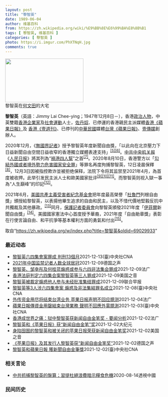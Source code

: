 ```yaml
---
layout: post
title: "黎智英"
date: 1989-06-04
author: 维基百科
from: https://zh.wikipedia.org/wiki/%E9%BB%8E%E6%99%BA%E8%8B%B1
tags: [ 黎智英, 维基百科 ]
categories: [ 黎智英 ]
photo: https://i.imgur.com/PhXTNqH.jpg
comments: true
---
```

<div class="mw-parser-output"><div id="noteTA-3146cf78" class="noteTA"><div class="noteTA-group"><div data-noteta-group-source="module" data-noteta-group="IT"></div></div><div class="noteTA-local"><div data-noteta-code="zh:巧克力; zh-tw:巧克力; zh-hk:朱古力; zh-cn:巧克力;"></div><div data-noteta-code="zh-tw:黑道; zh-hk:黑社會; zh-cn:黑社会;"></div><div data-noteta-code="zh-tw:飯店; zh-hk:酒店; zh-cn:饭店;"></div><div data-noteta-code="zh-tw:伍佛維茲; zh-hk:沃夫維茲 ;zh-cn:沃尔福威茨;"></div></div></div>

<div class="thumb tright"><div class="thumbinner" style="width:252px;"><a href="/wiki/File:Jimmy_Lai_Chee-ying_home_in_Ho_Man_Tin_20200418.png" class="image"><img alt="" src="//upload.wikimedia.org/wikipedia/commons/thumb/9/9f/Jimmy_Lai_Chee-ying_home_in_Ho_Man_Tin_20200418.png/250px-Jimmy_Lai_Chee-ying_home_in_Ho_Man_Tin_20200418.png" decoding="async" width="250" height="140" class="thumbimage" srcset="//upload.wikimedia.org/wikipedia/commons/thumb/9/9f/Jimmy_Lai_Chee-ying_home_in_Ho_Man_Tin_20200418.png/375px-Jimmy_Lai_Chee-ying_home_in_Ho_Man_Tin_20200418.png 1.5x, //upload.wikimedia.org/wikipedia/commons/thumb/9/9f/Jimmy_Lai_Chee-ying_home_in_Ho_Man_Tin_20200418.png/500px-Jimmy_Lai_Chee-ying_home_in_Ho_Man_Tin_20200418.png 2x" data-file-width="861" data-file-height="481"></a>  <div class="thumbcaption"><div class="magnify"><a href="/wiki/File:Jimmy_Lai_Chee-ying_home_in_Ho_Man_Tin_20200418.png" class="internal" title="放大"></a></div>黎智英在<a href="/wiki/%E4%BD%95%E6%96%87%E7%94%B0" title="何文田">何文田</a>的大宅</div></div></div>
<p><b>黎智英</b>（英語：<span lang="en">Jimmy Lai Chee-ying</span>；1947年12月8日<span class="useeditintro" title="Template:BLP editintro">－</span>），香港<a href="/wiki/%E6%94%BF%E6%B2%BB%E4%BA%BA%E7%89%A9" title="政治人物">政治人物</a>，中英雙籍<a href="/wiki/%E9%A6%99%E6%B8%AF" title="香港">香港</a><a href="/wiki/%E4%BC%81%E4%B8%9A%E5%AE%B6" title="企业家">企業家</a>及<a href="/wiki/%E7%A4%BE%E6%9C%83%E9%81%8B%E5%8B%95" title="社會運動">社會運動</a>人士，<a href="/wiki/%E4%BD%90%E4%B8%B9%E5%A5%B4" title="佐丹奴">佐丹奴</a>、已停運的香港親民主派媒體<a href="/wiki/%E8%98%8B%E6%9E%9C%E6%97%A5%E5%A0%B1_(%E9%A6%99%E6%B8%AF)" title="蘋果日報 (香港)">香港《蘋果日報》</a>及 <a href="/wiki/%E5%A3%B9%E9%80%B1%E5%88%8A_(%E9%A6%99%E6%B8%AF)" title="壹週刊 (香港)">香港《壹週刊》</a>、已停刊的<a href="/wiki/%E4%B8%AD%E8%8F%AF%E6%B0%91%E5%9C%8B" title="中華民國">中華民國</a>媒體<a href="/wiki/%E8%98%8B%E6%9E%9C%E6%97%A5%E5%A0%B1_(%E5%8F%B0%E7%81%A3)" title="蘋果日報 (台灣)">台灣《蘋果日報》</a>、<a href="/wiki/%E5%A3%B9%E5%82%B3%E5%AA%92" title="壹傳媒">壹傳媒</a>創辦人。
</p><p>2020年12月，《<a href="/wiki/%E7%84%A1%E5%9C%8B%E7%95%8C%E8%A8%98%E8%80%85" class="mw-redirect" title="無國界記者">無國界記者</a>》授予黎智英年度新聞自由獎，「以此向在北京壓力下日益新聞自由空間日益收窄的香港獨立媒體表達支持」<sup id="cite_ref-7" class="reference"><a href="#cite_note-7">[5]</a></sup><sup id="cite_ref-8" class="reference"><a href="#cite_note-8">[6]</a></sup>。<a href="/wiki/%E4%B8%AD%E5%85%B1%E4%B8%AD%E5%A4%AE%E6%9C%BA%E5%85%B3%E6%8A%A5" title="中共中央机关报">中共中央机关报</a>《<a href="/wiki/%E4%BA%BA%E6%B0%91%E6%97%A5%E6%8A%A5" title="人民日报">人民日报</a>》將其列為“<a href="/wiki/%E7%A5%B8%E6%B8%AF%E5%9B%9B%E4%BA%BA%E5%B8%AE" title="祸港四人帮">禍港四人幫</a>”之首<sup id="cite_ref-王平2019_9-0" class="reference"><a href="#cite_note-王平2019-9">[7]</a></sup>。2020年8月10日，香港警方以「<a href="/wiki/%E4%B8%AD%E8%8F%AF%E4%BA%BA%E6%B0%91%E5%85%B1%E5%92%8C%E5%9C%8B%E9%A6%99%E6%B8%AF%E7%89%B9%E5%88%A5%E8%A1%8C%E6%94%BF%E5%8D%80%E7%B6%AD%E8%AD%B7%E5%9C%8B%E5%AE%B6%E5%AE%89%E5%85%A8%E6%B3%95" title="中華人民共和國香港特別行政區維護國家安全法">勾結外國或者境外勢力危害國家安全罪</a>」等罪名再度拘捕黎智英，12日凌晨保釋<sup id="cite_ref-auto_10-0" class="reference"><a href="#cite_note-auto-10">[8]</a></sup>，12月3日因被指控欺诈並被拒绝保释，法院下令将其监禁至2021年4月，為首度被收押。此举引发民主派人士和歐美國家批评<sup id="cite_ref-11" class="reference"><a href="#cite_note-11">[9]</a></sup><sup id="cite_ref-12" class="reference"><a href="#cite_note-12">[10]</a></sup><sup id="cite_ref-over100_13-0" class="reference"><a href="#cite_note-over100-13">[11]</a></sup>。而黎智英则视入獄一事為“人生巔峰”的印記<sup id="cite_ref-14" class="reference"><a href="#cite_note-14">[12]</a></sup>。
</p><p>2021年6月，<a href="/wiki/%E5%85%B1%E7%94%A2%E4%B8%BB%E7%BE%A9%E5%8F%97%E9%9B%A3%E8%80%85%E7%B4%80%E5%BF%B5%E5%9F%BA%E9%87%91%E6%9C%83" title="共產主義受難者紀念基金會">美國共產主義受害者紀念基金會</a>把年度最高榮譽「<a href="/wiki/%E6%9D%9C%E9%AD%AF%E9%96%80" class="mw-redirect" title="杜魯門">杜魯門</a>列根自由獎」頒授給黎智英，以表揚他畢生追求的自由和民主，以及不惜代價地堅毅反抗中共獨裁及其他暴政。<sup id="cite_ref-15" class="reference"><a href="#cite_note-15">[13]</a></sup>同月，<a href="/wiki/%E4%BF%9D%E8%AD%B7%E8%A8%98%E8%80%85%E5%A7%94%E5%93%A1%E6%9C%83" title="保護記者委員會">保護記者委員會</a>向黎智英頒發2021年度「<a href="/w/index.php?title=%E4%BC%8A%E8%8F%B2%E7%88%BE&amp;action=edit&amp;redlink=1" class="new" title="伊菲爾（页面不存在）">伊菲爾</a>新聞自由獎」<sup id="cite_ref-16" class="reference"><a href="#cite_note-16">[14]</a></sup>。美國國家憲法中心首度授予華裔，2021年度「自由勛章獎」表彰在行使言論自由、和平抗爭等基本權利方面的勇氣和付出<sup id="cite_ref-17" class="reference"><a href="#cite_note-17">[15]</a></sup>。
</p>
</div><noscript><img src="//zh.wikipedia.org/wiki/Special:CentralAutoLogin/start?type=1x1" alt="" title="" width="1" height="1" style="border: none; position: absolute;"></noscript>
<div class="printfooter">取自“<a dir="ltr" href="https://zh.wikipedia.org/w/index.php?title=黎智英&amp;oldid=69029933">https://zh.wikipedia.org/w/index.php?title=黎智英&amp;oldid=69029933</a>”</div><div id="recent-news"><h3>最近动态</h3><ul><li><a href="https://nodebe4.github.io/waimei/2021-12-13/%E9%BB%8E%E6%99%BA%E8%8B%B1%E5%85%AD%E5%9B%9B%E9%9B%86%E6%9C%83%E6%A1%88%E7%BD%AA%E6%88%90-%E5%88%A4%E5%88%9113%E5%80%8B%E6%9C%88" title="黎智英六四集會案罪成 判刑13個月—— 香港壹傳媒創辦人黎智英（圖）等3人去年所涉的「六四」集會案13日宣判，黎智英判刑13個月。（中央社檔案照片） （中央社記者張謙香港13日電）香港壹傳媒創辦...">黎智英六四集會案罪成 判刑13個月</a><time>2021-12-13</time><a class="tag">(臺)中央社CNA</a></li>
<li><a href="https://nodebe4.github.io/waimei/2021-12-09/2021%E5%B9%B4%E4%B8%AD%E5%9B%BD%E7%9B%91%E7%A6%81%E8%AE%B0%E8%80%85%E4%BA%BA%E6%95%B0%E5%85%A8%E7%90%83%E5%B1%85%E5%86%A0" title="2021年中国监禁记者人数全球居冠—— 2021-12-09T11:35:59.463Z 香港媒体大亨、壹传媒创办人黎智英被控违反国安法遭判刑 （德国之声中文网）非政府组织保护记者委员会（CPJ...">2021年中国监禁记者人数全球居冠</a><time>2021-12-09</time><a class="tag">德国之声</a></li>
<li><a href="https://nodebe4.github.io/waimei/2021-12-09/%E9%BB%8E%E6%99%BA%E8%8B%B1-%E9%82%B9%E5%B9%B8%E5%BD%A4%E5%8F%8A%E4%BD%95%E6%A1%82%E8%93%9D%E7%85%BD%E6%83%91%E6%88%96%E5%8F%82%E4%B8%8E%E5%85%AD%E5%9B%9B%E9%9D%9E%E6%B3%95%E9%9B%86%E4%BC%9A%E7%BD%AA%E6%88%90" title="黎智英、邹幸彤及何桂蓝煽惑或参与六四非法集会罪成—— 09/12/2021 - 08:45 Array 廿六名民主派人士因参与去年未获警方批准的「六四集会」而遭检控，当中，壹传媒创办人黎智英、前...">黎智英、邹幸彤及何桂蓝煽惑或参与六四非法集会罪成</a><time>2021-12-09</time><a class="tag">法广</a></li>
<li><a href="https://nodebe4.github.io/waimei/2021-12-09/%E9%A6%99%E6%B8%AF%E6%B3%95%E5%BA%AD%E5%88%A4%E5%AE%9A%E5%85%AD%E5%9B%9B%E9%9B%86%E4%BC%9A%E6%A1%88%E9%BB%8E%E6%99%BA%E8%8B%B1%E7%AD%89%E4%B8%89%E4%BA%BA%E7%BD%AA%E6%88%90" title="香港法庭判定六四集会案黎智英等三人罪成—— Thu, 09 Dec 2021 06:41:45 GMT 香港市民2019年5月26日举行的纪念六四30周年游行示威（美联社） 香港区域法庭星期四（...">香港法庭判定六四集会案黎智英等三人罪成</a><time>2021-12-09</time><a class="tag">美国之音</a></li>
<li><a href="https://nodebe4.github.io/waimei/2021-12-09/%E9%BB%8E%E6%99%BA%E8%8B%B1%E8%A2%AB%E8%A3%81%E5%AE%9A%E7%85%BD%E6%83%91%E4%BB%96%E4%BA%BA%E5%8F%82%E4%B8%8E%E6%9C%AA%E7%BB%8F%E6%89%B9%E5%87%86%E9%9B%86%E7%BB%93%E7%BD%AA%E6%88%90" title="黎智英被裁定煽惑他人参与未经批准集结罪成—— “壹传媒”创办人黎智英、前支联会副主席邹幸彤及何桂蓝，涉及2020年6月的一起非法集结案，案件今天上午裁决，其中黎智英及邹幸彤被裁定煽惑他人参与未经...">黎智英被裁定煽惑他人参与未经批准集结罪成</a><time>2021-12-09</time><a class="tag">联合早报</a></li>
<li><a href="https://nodebe4.github.io/waimei/2021-12-08/%E9%BB%8E%E6%99%BA%E8%8B%B1%E7%AD%893%E4%BA%BA%E6%B6%89%E5%85%AD%E5%9B%9B%E9%9B%86%E6%9C%83%E6%A1%88-%E7%85%BD%E6%83%91%E5%8F%8A%E9%9D%9E%E6%B3%95%E9%9B%86%E7%B5%90%E7%BD%AA%E5%90%8D%E6%88%90%E7%AB%8B" title="黎智英等3人涉六四集會案 煽惑及非法集結罪名成立—— 香港壹傳媒創辦人黎智英等3人涉「六四」集會案9日在法院審理，裁定煽惑及參與未經批准集結等罪名成立。（中央社檔案照片） （中央社記者張謙香港9...">黎智英等3人涉六四集會案 煽惑及非法集結罪名成立</a><time>2021-12-08</time><a class="tag">(臺)中央社CNA</a></li>
<li><a href="https://nodebe4.github.io/waimei/2021-12-04/%E5%A4%96%E4%BC%A0%E8%B5%84%E9%87%91%E7%94%A8%E5%B0%BD%E5%B0%86%E7%BB%93%E6%9D%9F%E5%8F%B0%E6%B9%BE%E4%B8%9A%E5%8A%A1-%E8%8B%B9%E6%9E%9C%E6%97%A5%E6%8A%A5%E5%A3%B0%E6%98%8E%E4%B8%8D%E5%9B%9E%E5%BA%94%E8%87%86%E6%B5%8B" title="外传资金用尽将结束台湾业务 苹果日报声明不回应臆测—— 04/12/2021 - 09:38 Array 彭博社引述知情人士报导，黎智英旗下的壹传媒（Next Digital）将在本月结束台湾《...">外传资金用尽将结束台湾业务 苹果日报声明不回应臆测</a><time>2021-12-04</time><a class="tag">法广</a></li>
<li><a href="https://nodebe4.github.io/waimei/2021-12-03/%E8%98%8B%E6%9E%9C%E6%97%A5%E5%A0%B1%E5%82%B3%E8%B3%87%E9%87%91%E7%94%A8%E7%BD%84%E7%B5%90%E6%9D%9F%E5%8F%B0%E7%81%A3%E6%A5%AD%E5%8B%99-%E8%81%B2%E6%98%8E%E4%B8%8D%E5%9B%9E%E6%87%89%E5%A4%96%E9%9B%BB%E8%87%86%E6%B8%AC" title="蘋果日報傳資金用罄結束台灣業務 聲明不回應外電臆測—— 彭博報導，「蘋果日報」創辦人黎智英旗下的壹傳媒將在本月結束台灣業務，台灣「蘋果新聞網」對此表示「沒有回應」。圖為蘋果日報位於內湖的辦公大樓...">蘋果日報傳資金用罄結束台灣業務 聲明不回應外電臆測</a><time>2021-12-03</time><a class="tag">(臺)中央社CNA</a></li>
<li><a href="https://nodebe4.github.io/waimei/2021-12-02/%E9%A6%99%E6%B8%AF%E6%88%90%E4%B8%96%E7%95%8C%E4%B9%8B%E7%97%9B-%E7%8B%B1%E4%B8%AD%E9%BB%8E%E6%99%BA%E8%8B%B1%E8%8E%B7%E6%96%B0%E9%97%BB%E8%87%AA%E7%94%B1%E9%87%91%E7%AC%94%E5%A5%96-%E8%A6%81%E9%97%BB%E5%88%86%E6%9E%90" title="香港成世界之痛：狱中黎智英获新闻自由金笔奖 - 要闻分析—— 02/12/2021 - 20:54 Array 香港曾最受欢迎的亲民主报纸苹果日报，因被指控涉嫌违反港区国安法，遭当局冻结资产后，...">香港成世界之痛：狱中黎智英获新闻自由金笔奖 - 要闻分析</a><time>2021-12-02</time><a class="tag">法广</a></li>
<li><a href="https://nodebe4.github.io/waimei/2021-12-02/%E9%BB%8E%E6%99%BA%E8%8B%B1%E5%92%8C-%E8%8B%B9%E6%9E%9C%E6%97%A5%E6%8A%A5-%E8%8E%B7-%E6%96%B0%E9%97%BB%E8%87%AA%E7%94%B1%E9%87%91%E7%AC%94-%E5%A5%96" title="黎智英和《苹果日报》获“新闻自由金笔”奖—— 【大纪元2021年12月2日讯】世界新闻出版协会将今年的“新闻自由金笔”奖颁给香港壹传媒集团创办人黎智英及《苹果日报》从业人员，表彰他们为了捍卫新闻...">黎智英和《苹果日报》获“新闻自由金笔”奖</a><time>2021-12-02</time><a class="tag">大纪元</a></li>
<li><a href="https://nodebe4.github.io/waimei/2021-12-02/%E8%BA%AB%E9%99%B7%E5%9B%B9%E5%9C%84%E7%9A%84%E9%BB%8E%E6%99%BA%E8%8B%B1%E5%92%8C%E8%A2%AB%E5%85%B3%E9%97%AD%E7%9A%84%E8%8B%B9%E6%9E%9C%E6%97%A5%E6%8A%A5%E8%8D%A3%E8%8E%B7%E6%96%B0%E9%97%BB%E8%87%AA%E7%94%B1%E9%87%91%E7%AC%94%E5%A5%96" title="身陷囹圄的黎智英和被关闭的苹果日报荣获新闻自由金笔奖—— Thu, 02 Dec 2021 14:42:49 GMT 资料照：一名香港苹果日报员工在总部大楼的标识前手举最后一日发行的苹果日报。（...">身陷囹圄的黎智英和被关闭的苹果日报荣获新闻自由金笔奖</a><time>2021-12-02</time><a class="tag">美国之音</a></li>
<li><a href="https://nodebe4.github.io/waimei/2021-12-02/%E8%8B%B9%E6%9E%9C%E6%97%A5%E6%8A%A5-%E5%8F%8A%E5%85%B6%E5%8F%91%E8%A1%8C%E4%BA%BA%E9%BB%8E%E6%99%BA%E8%8B%B1%E8%8E%B7-%E6%96%B0%E9%97%BB%E8%87%AA%E7%94%B1%E9%87%91%E7%AC%94%E5%A5%96" title="《苹果日报》及其发行人黎智英获“新闻自由金笔奖“—— 2021-12-02T11:41:46.329Z 黎智英去年8月被逮捕，后被多次判刑 （德国之声中文网）《苹果日报》原本是香港最受欢迎的民主...">《苹果日报》及其发行人黎智英获“新闻自由金笔奖“</a><time>2021-12-02</time><a class="tag">德国之声</a></li>
<li><a href="https://nodebe4.github.io/waimei/2021-12-02/%E9%BB%8E%E6%99%BA%E8%8B%B1%E5%92%8C%E8%98%8B%E6%9E%9C%E6%97%A5%E5%A0%B1-%E7%8D%B2%E6%96%B0%E8%81%9E%E8%87%AA%E7%94%B1%E9%87%91%E7%AD%86%E7%8D%8E" title="黎智英和蘋果日報 獲新聞自由金筆獎—— （中央社香港2日綜合外電報導）世界新聞出版協會將新聞自由金筆獎頒給香港壹傳媒集團創辦人黎智英及被迫停業的香港「蘋果日報」從業人員，表彰他們為了捍衛新聞自由...">黎智英和蘋果日報 獲新聞自由金筆獎</a><time>2021-12-02</time><a class="tag">(臺)中央社CNA</a></li>
</ul></div><div id="open-opinion"><h3>相关言论</h3><ul><li><a href="https://nodebe4.github.io/opinion/2020-08-14/%E4%B8%AD%E5%85%B1%E6%8A%93%E6%8D%95%E9%BB%8E%E6%99%BA%E8%8B%B1%E7%9A%84%E7%9B%A4%E7%AE%97-%E7%BF%92%E6%8F%90%E6%9D%9C%E7%B5%95%E6%B5%AA%E8%B2%BB%E6%9A%97%E7%A4%BA%E7%B3%A7%E9%A3%9F%E5%8D%B1%E6%A9%9F/" title="透視中國">中共抓捕黎智英的盤算；習提杜絕浪費暗示糧食危機</a><time>2020-08-14</time><a class="tag">透視中國</a></li>
</ul></div><div id="mjls-record"><h3>民间历史</h3><ul></ul></div>